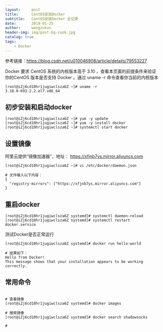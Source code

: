 ```yaml
---
layout:     post
title:      CentOS安装Docker
subtitle:   CentOS安装Docker 全记录
date:       2019-01-25
author:     wangzukun
header-img: img/post-bg-cook.jpg
catalog: true
tags:
    - Docker
---
```


参考链接：https://blog.csdn.net/u010046908/article/details/79553227

Docker 要求 CentOS 系统的内核版本高于 3.10 ，查看本页面的前提条件来验证你的CentOS 版本是否支持 Docker 。通过 uname -r 命令查看你当前的内核版本


```
[root@iZj6cd10hr1jugiwclsza6Z ~]# uname -r 
3.10.0-693.2.2.el7.x86_64
```

## 初步安装和启动docker


```
[root@iZj6cd10hr1jugiwclsza6Z ~]# yum -y update
[root@iZj6cd10hr1jugiwclsza6Z ~]# yum -y install docker
[root@iZj6cd10hr1jugiwclsza6Z ~]# systemctl start docker
```
## 设置镜像

阿里云提供“镜像加速器”，地址：
https://xfjnb7ys.mirror.aliyuncs.com

```
[root@iZj6cd10hr1jugiwclsza6Z ~]# vi /etc/docker/daemon.json 

# 文件输入以下内容：
{
  "registry-mirrors": ["https://xfjnb7ys.mirror.aliyuncs.com"]
}
```
## 重启docker

```
[root@iZj6cd10hr1jugiwclsza6Z systemd]# systemctl daemon-reload
[root@iZj6cd10hr1jugiwclsza6Z systemd]# systemctl restart docker.service
```

测试Docker是否正常运行

```
[root@iZj6cd10hr1jugiwclsza6Z systemd]# docker run hello-world

# 结果如下：
Hello from Docker!
This message shows that your installation appears to be working correctly.
```

## 常用命令

```

# 查看镜像
[root@iZj6cd10hr1jugiwclsza6Z systemd]# docker images

# 搜索镜像
[root@iZj6cd10hr1jugiwclsza6Z systemd]# docker search shadowsocks

# 
```